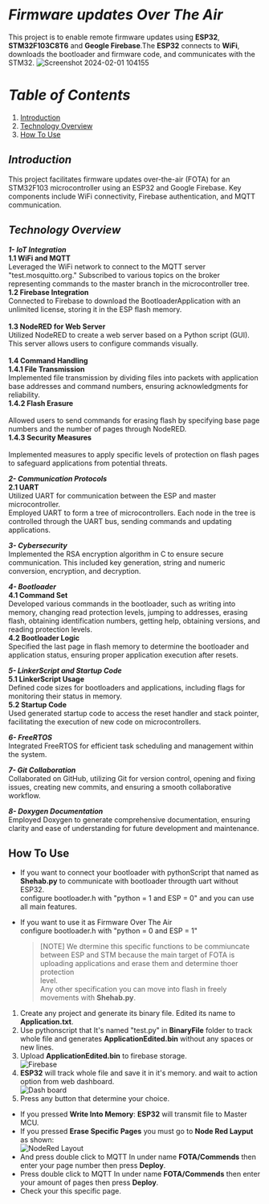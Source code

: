 # _Firmware updates Over The Air_
This project is to enable remote firmware updates using **ESP32**, **STM32F103C8T6** and **Geogle Firebase**.The **ESP32** connects to **WiFi**, downloads the bootloader and firmware code, and communicates with the STM32.
![Screenshot 2024-02-01 104155](https://github.com/ShehabAldeenMo/Fireware-Over-The-Air/assets/114957788/b0d02c6f-00ba-4343-941e-dbdb82eed83a)

# _Table of Contents_
1. [Introduction](#Introduction)
2. [Technology Overview](#Technology-Overview)
3. [How To Use](#How-To-Use)

## _**Introduction**_
This project facilitates firmware updates over-the-air (FOTA) for an STM32F103 microcontroller using an ESP32 and Google Firebase. Key components include WiFi connectivity, Firebase authentication, and MQTT communication.<br /> 

## _Technology Overview_
_**1- IoT Integration**_ <br />
**1.1 WiFi and MQTT** <br /> 
Leveraged the WiFi network to connect to the MQTT server "test.mosquitto.org." Subscribed to various topics on the broker representing commands to the master branch in the microcontroller tree.<br />
**1.2 Firebase Integration** <br /> 
Connected to Firebase to download the BootloaderApplication with an unlimited license, storing it in the ESP flash memory.<br /> <br /> 
**1.3 NodeRED for Web Server** <br /> 
Utilized NodeRED to create a web server based on a Python script (GUI). This server allows users to configure commands visually.<br /> <br /> 
**1.4 Command Handling** <br /> 
**1.4.1 File Transmission** <br /> 
Implemented file transmission by dividing files into packets with application base addresses and command numbers, ensuring acknowledgments for reliability.<br /> 
**1.4.2 Flash Erasure**<br />  
Allowed users to send commands for erasing flash by specifying base page numbers and the number of pages through NodeRED.<br /> 
**1.4.3 Security Measures**<br />  
Implemented measures to apply specific levels of protection on flash pages to safeguard applications from potential threats.<br /> 

_**2- Communication Protocols**_ <br /> 
**2.1 UART**<br /> 
Utilized UART for communication between the ESP and master microcontroller.<br />  Employed UART to form a tree of microcontrollers. Each node in the tree is controlled through the UART bus, sending commands and updating applications.<br /> 

_**3- Cybersecurity**_ <br /> 
Implemented the RSA encryption algorithm in C to ensure secure communication. This included key generation, string and numeric conversion, encryption, and decryption.<br /> 

_**4- Bootloader**_ <br /> 
**4.1 Command Set** <br /> 
Developed various commands in the bootloader, such as writing into memory, changing read protection levels, jumping to addresses, erasing flash, obtaining identification numbers, getting help, obtaining versions, and reading protection levels.<br /> 
**4.2 Bootloader Logic** <br /> 
Specified the last page in flash memory to determine the bootloader and application status, ensuring proper application execution after resets.<br /> 

_**5- LinkerScript and Startup Code**_ <br /> 
**5.1 LinkerScript Usage** <br /> 
Defined code sizes for bootloaders and applications, including flags for monitoring their status in memory.<br /> 
**5.2 Startup Code** <br /> 
Used generated startup code to access the reset handler and stack pointer, facilitating the execution of new code on microcontrollers.<br /> 

_**6- FreeRTOS**_ <br /> 
Integrated FreeRTOS for efficient task scheduling and management within the system.<br /> 

_**7- Git Collaboration**_ <br /> 
Collaborated on GitHub, utilizing Git for version control, opening and fixing issues, creating new commits, and ensuring a smooth collaborative workflow.<br /> 

_**8- Doxygen Documentation**_ <br /> 
Employed Doxygen to generate comprehensive documentation, ensuring clarity and ease of understanding for future development and maintenance.<br /> 

## How To Use
+ If you want to connect your bootloader with pythonScript that named as **Shehab.py** to communicate with bootloader througth uart without ESP32.<br />
  configure bootloader.h with "python = 1 and ESP = 0" and you can use all main features.<br />

+ If you want to use it as Firmware Over The Air<br />
  configure bootloader.h with "python = 0 and ESP = 1"<br />
  > [NOTE]
  > We dtermine this specific functions to be commiuncate between ESP and STM because the main target of FOTA is uploading applications and erase them and determine thoer protection     
    level.<br />
  > Any other specification you can move into flash in freely movements with **Shehab.py**.<br />

1. Create any project and generate its binary file. Edited its name to **Application.txt**.<br />
2. Use pythonscript that It's named "test.py" in **BinaryFile** folder to track whole file and generates **ApplicationEdited.bin** without any spaces or new lines.<br />
3. Upload **ApplicationEdited.bin** to firebase storage.<br />
![Firebase](https://github.com/ShehabAldeenMo/Fireware-Over-The-Air/assets/114957788/71ba20b2-ecf9-4a2e-a61c-69737b538e13)
4. **ESP32** will track whole file and save it in it's memory. and wait to action option from web dashboard.<br />
![Dash board](https://github.com/ShehabAldeenMo/Fireware-Over-The-Air/assets/114957788/8e8f0287-d119-4696-b5f4-07b5df8d2bdf)
5. Press any button that determine your choice.<br />
  - If you pressed **Write Into Memory**: **ESP32** will transmit file to Master MCU.<br />
  - If you pressed **Erase Specific Pages** you must go to **Node Red Layput** as shown:<br />
![NodeRed Layout](https://github.com/ShehabAldeenMo/Fireware-Over-The-Air/assets/114957788/a5c9a45e-0a03-4c8c-92cb-1ae178b81508)
  - And press double click to MQTT In under name **FOTA/Commends** then enter your page number then press **Deploy**. <br />
  - Press double click to MQTT In under name **FOTA/Commends** then enter your amount of pages then press **Deploy**.<br />
  - Check your this specific page.<br />
    
